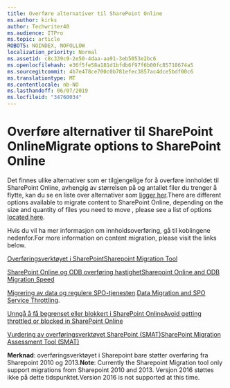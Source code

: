 ```yaml
---
title: Overføre alternativer til SharePoint Online
ms.author: kirks
author: Techwriter40
ms.audience: ITPro
ms.topic: article
ROBOTS: NOINDEX, NOFOLLOW
localization_priority: Normal
ms.assetid: c8c339c9-2e50-4daa-aa91-3eb5053e2bc6
ms.openlocfilehash: e36f5fe58a181d1bfdb6f97f6b00fc85718674a5
ms.sourcegitcommit: 4b7e478ce700c0b781efec3857ac4dce5bdf00c6
ms.translationtype: MT
ms.contentlocale: nb-NO
ms.lasthandoff: 06/07/2019
ms.locfileid: "34760034"
---
```

# <a name="migrate-options-to-sharepoint-online"></a><span data-ttu-id="c9439-102">Overføre alternativer til SharePoint Online</span><span class="sxs-lookup"><span data-stu-id="c9439-102">Migrate options to SharePoint Online</span></span>

<span data-ttu-id="c9439-103">Det finnes ulike alternativer som er tilgjengelige for å overføre innholdet til SharePoint Online, avhengig av størrelsen på og antallet filer du trenger å flytte, kan du se en liste over alternativer som [ligger her](https://docs.microsoft.com/sharepointmigration/migrate-to-sharepoint-online).</span><span class="sxs-lookup"><span data-stu-id="c9439-103">There are different options available to migrate content to SharePoint Online, depending on the size and quantity of files you need to move , please see a list of options [located here](https://docs.microsoft.com/sharepointmigration/migrate-to-sharepoint-online).</span></span>

<span data-ttu-id="c9439-104">Hvis du vil ha mer informasjon om innholdsoverføring, gå til koblingene nedenfor.</span><span class="sxs-lookup"><span data-stu-id="c9439-104">For more information on content migration, please visit the links below.</span></span>

[<span data-ttu-id="c9439-105">Overføringsverktøyet i SharePoint</span><span class="sxs-lookup"><span data-stu-id="c9439-105">Sharepoint Migration Tool</span></span>](https://docs.microsoft.com/sharepointmigration/introducing-the-sharepoint-migration-tool)

[<span data-ttu-id="c9439-106">SharePoint Online og ODB overføring hastighet</span><span class="sxs-lookup"><span data-stu-id="c9439-106">Sharepoint Online and ODB Migration Speed</span></span>](https://docs.microsoft.com/sharepointmigration/sharepoint-online-and-onedrive-migration-speed)

<span data-ttu-id="c9439-107">[Migrering av data og regulere SPO-tjenesten](https://blogs.technet.microsoft.com/sposupport/2017/08/12/data-migration-and-spo-service-throttling/).</span><span class="sxs-lookup"><span data-stu-id="c9439-107">[Data Migration and SPO Service Throttling](https://blogs.technet.microsoft.com/sposupport/2017/08/12/data-migration-and-spo-service-throttling/).</span></span>


[<span data-ttu-id="c9439-108">Unngå å få begrenset eller blokkert i SharePoint Online</span><span class="sxs-lookup"><span data-stu-id="c9439-108">Avoid getting throttled or blocked in SharePoint Online</span></span>](https://docs.microsoft.com/sharepoint/dev/general-development/how-to-avoid-getting-throttled-or-blocked-in-sharepoint-online)

[<span data-ttu-id="c9439-109">Vurdering av overføringsverktøyet SharePoint (SMAT)</span><span class="sxs-lookup"><span data-stu-id="c9439-109">SharePoint Migration Assessment Tool (SMAT)</span></span>](https://www.microsoft.com/download/details.aspx?id=53598&amp;751be11f-ede8-5a0c-058c-2ee190a24fa6=True)

<span data-ttu-id="c9439-110">**Merknad**: overføringsverktøyet i Sharepoint bare støtter overføring fra Sharepoint 2010 og 2013.</span><span class="sxs-lookup"><span data-stu-id="c9439-110">**Note**: Currently the Sharepoint Migration tool only support migrations from Sharepoint 2010  and 2013.</span></span> <span data-ttu-id="c9439-111">Versjon 2016 støttes ikke på dette tidspunktet.</span><span class="sxs-lookup"><span data-stu-id="c9439-111">Version 2016 is not supported at this time.</span></span>

